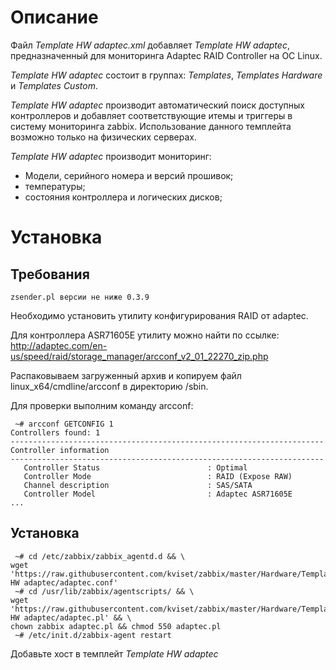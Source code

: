 # Описание

Файл *Template HW adaptec.xml* добавляет *Template HW adaptec*, предназначенный для мониторинга Adaptec RAID Controller на ОС Linux.

*Template HW adaptec* состоит в группах: *Templates*, *Templates Hardware* и *Templates Custom*.

*Template HW adaptec* производит автоматический поиск доступных контроллеров и добавляет соответствующие итемы и триггеры в систему мониторинга 
zabbix. Использование данного темплейта возможно только на физических серверах.

*Template HW adaptec* производит мониторинг:
 - Модели, серийного номера и версий прошивок;
 - температуры;
 - состояния контроллера и логических дисков;

# Установка
## Требования
```
zsender.pl версии не ниже 0.3.9
```
Необходимо установить утилиту конфигурирования RAID от adaptec. 

Для контроллера ASR71605E утилиту можно найти по ссылке: http://adaptec.com/en-us/speed/raid/storage_manager/arcconf_v2_01_22270_zip.php

Распаковываем загруженный архив и копируем файл linux_x64/cmdline/arcconf в директорию /sbin.

Для проверки выполним команду arcconf:
```
 ~# arcconf GETCONFIG 1
Controllers found: 1
----------------------------------------------------------------------
Controller information
----------------------------------------------------------------------
   Controller Status                        : Optimal
   Controller Mode                          : RAID (Expose RAW)
   Channel description                      : SAS/SATA
   Controller Model                         : Adaptec ASR71605E
...
```
## Установка
```
 ~# cd /etc/zabbix/zabbix_agentd.d && \
wget 'https://raw.githubusercontent.com/kviset/zabbix/master/Hardware/Template HW adaptec/adaptec.conf'
 ~# cd /usr/lib/zabbix/agentscripts/ && \
wget 'https://raw.githubusercontent.com/kviset/zabbix/master/Hardware/Template HW adaptec/adaptec.pl' && \
chown zabbix adaptec.pl && chmod 550 adaptec.pl
 ~# /etc/init.d/zabbix-agent restart
```

Добавьте хост в темплейт *Template HW adaptec*

